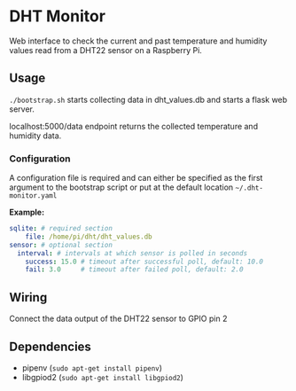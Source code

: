 # DHT Monitor
Web interface to check the current and past temperature and humidity values read from a DHT22 sensor on a Raspberry Pi.

## Usage
`./bootstrap.sh` starts collecting data in dht_values.db and starts a flask web server. 

localhost:5000/data endpoint returns the collected temperature and humidity data.

### Configuration
A configuration file is required and can either be specified as the first argument to the bootstrap script or put at the default location `~/.dht-monitor.yaml`

**Example:**
```yaml
sqlite: # required section
    file: /home/pi/dht/dht_values.db
sensor: # optional section
  interval: # intervals at which sensor is polled in seconds
    success: 15.0 # timeout after successful poll, default: 10.0
    fail: 3.0     # timeout after failed poll, default: 2.0
```

## Wiring
Connect the data output of the DHT22 sensor to GPIO pin 2

## Dependencies
* pipenv (`sudo apt-get install pipenv`)
* libgpiod2 (`sudo apt-get install libgpiod2`)
